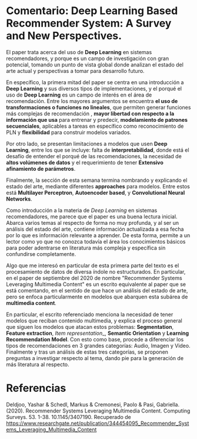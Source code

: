 # Comentario: Deep Learning Based Recommender System: A Survey and New Perspectives.

El paper trata acerca del uso de __Deep Learning__ en sistemas recomendadores, y porque es un campo de investigación con gran potencial, tomando un punto de vista global donde analizan el estado del arte actual y perspectivas a tomar para desarrollo futuro. 

En específico, la primera mitad del paper se centra en una introducción a __Deep Learning__ y sus diversos tipos de implementaciones, y el porqué el uso de __Deep Learning__ es un campo de interés en el área de recomendación. Entre los mayores argumentos se encuentra **el uso de transformaciones o funciones no lineales**, que permiten generar funciones más complejas de recomendación , **mayor libertad con respecto a la información que usa** para entrenar y predecir, **modelamiento de patrones secuenciales**, aplicables a tareas en específico como reconocimiento de PLN y **flexibilidad** para construir modelos variados.

Por otro lado, se presentan limitaciones a modelos que usen __Deep Learning__, entre los que se incluye: falta de **interpretabilidad**, donde está el desafío de entender el porqué de las recomendaciones, la necesidad de **altos volúmenes de datos** y el requerimiento de tener **Extensivo afinamiento de parámetros**.

Finalmente, la sección de esta semana termina nombrando y explicando el estado del arte, mediante diferentes __approaches__ para modelos. Entre estos está **Multilayer Perceptron**, **Autoencoder based**, y **Convolutional Neural Networks**.

Como introducción a la materia de _Deep Learning_ en sistemas recomendadores, me parece que el paper es una buena lectura inicial. Abarca varios temas al respecto de forma no muy profunda, y al ser un análisis del estado del arte, contiene información actualizada a esa fecha por lo que es información relevante a aprender. De esta forma, permite a un lector como yo que no conozca todavía el área los conocimientos básicos para poder adentrarse en literatura más compleja y específica sin confundirse  completamente.

Algo que me interesó en particular de esta primera parte del texto es el procesamiento de datos de diversa índole no estructurados. En particular, en el paper de septiembre del 2020 de nombre "Recommender Systems Leveraging Multimedia Content" es un escrito equivalente al paper que se está comentando, en el sentido de que hace un análisis del estado de arte, pero se enfoca particularmente en modelos que abarquen esta subárea de __multimedia content__.

En particular, el escrito referenciado menciona la necesidad de tener modelos que reciban contenido multimedia, y explica el proceso general que siguen los modelos que atacan estos problemas: __Segmentation__, __Feature extraction__, _Item representation__, __Semantic Orientation__ y __Learning Recommendation Model__. Con esto como base, procede a diferenciar los tipos de recomendaciones en 3 grandes categorías: Audio, Imagen y Video. Finalmente y tras un análisis de estas tres categorías, se proponen preguntas a investigar respecto al tema, dando pie para la generación de más literatura al respecto.

# Referencias
Deldjoo, Yashar & Schedl, Markus & Cremonesi, Paolo & Pasi, Gabriella. (2020). Recommender Systems Leveraging Multimedia Content. Computing Surveys. 53. 1-38. 10.1145/3407190. Recuperado de https://www.researchgate.net/publication/344454095_Recommender_Systems_Leveraging_Multimedia_Content
